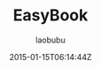 ---
title: "EasyBook"
github: https://github.com/laobubu/jekyll-theme-EasyBook
demo: http://blog.laobubu.net/
author: laobubu

ssg:
  - Jekyll
cms:
  - No Cms
date: 2015-01-15T06:14:44Z
github_branch: gh-pages
---